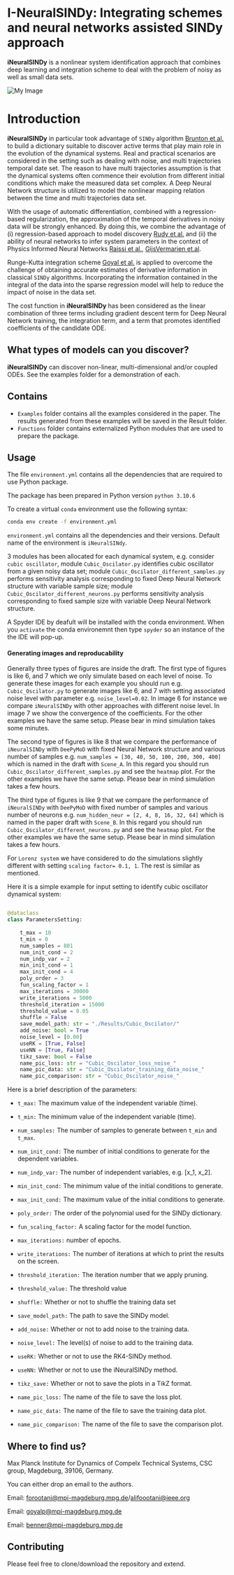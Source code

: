 # I-NeuralSINDy: Integrating schemes and neural networks assisted SINDy approach

**iNeuralSINDy** is a nonlinear system identification approach that combines deep learning and integration scheme to deal with the problem of noisy as well as small data sets.

![My Image](./iNeuralSINDy_schematic/iNeural_sindy_final.jpg)





# Introduction
**iNeuralSINDy** in particular took advantage of `SINDy` algorithm [Brunton et al.](https://www.pnas.org/doi/10.1073/pnas.1517384113) to build a dictionary suitable to discover active terms that play main role in the evolution of the dynamical systems. Real and practical scenarios are considered in the setting such as dealing with noise, and multi trajectories temporal date set. The reason to have multi trajectories assumption is that the dynamical systems often commence their evolution from different initial conditions which make the measured data set complex. A Deep Neural Network structure is utilized to model the nonlinear mapping relation between the time and multi trajectories data set.

With the usage of automatic differentiation, combined with a regression-based regularization, the approximation of the temporal derivatives in noisy data will be strongly enhanced. By doing this, we combine the advantage of (i) regression-based approach to model discovery [Rudy et al.](https://www.science.org/doi/10.1126/sciadv.1602614) and (ii) the ability of neural networks to infer system parameters in the context of Physics Informed Neural Networks [Raissi et al.](https://www.sciencedirect.com/science/article/pii/S0021999118307125), [GijsVermarien et.al](https://github.com/PhIMaL/DeePyMoD).


Runge-Kutta integration scheme [Goyal et al.](https://royalsocietypublishing.org/doi/full/10.1098/rspa.2021.0883) is applied to overcome the challenge of obtaining accurate estimates of derivative information in classical `SINDy` algorithms. Incorporating the information contained in the integral of the data into the sparse regression model will help to reduce the impact of noise in the data set. 

The cost function in **iNeuralSINDy** has been considered as the linear combination of three terms including gradient descent term for Deep Neural Network training, the integration term, and a term that promotes identified coefficients of the candidate ODE. 

## What types of models can you discover?
**iNeuralSINDy** can discover non-linear, multi-dimensional and/or coupled ODEs. See  the examples folder for a demonstration of each.

## Contains
- `Examples` folder contains all the examples considered in the paper. The results generated from these examples will be saved in the Result folder.
- `Functions` folder contains externalized Python modules that are used to prepare the package.

## Usage
The file `environment.yml` contains all the dependencies that are required to use Python package.

The package has been prepared in Python version `python 3.10.6` 

To create a virtual `conda` environment use the following syntax: 
```bash
conda env create -f environment.yml 
```
`environment.yml` contains all the dependencies and their versions. Default name of the environment is `iNeuralSINdy`.

3 modules has been allocated for each dynamical system, e.g. consider `cubic oscillator`, module `Cubic_Oscilator.py` identifies cubic oscillator from a given noisy data set; module `Cubic_Oscilator_different_samples.py` performs sensitivity analysis corresponding to fixed Deep Neural Network structure with variable sample size; module `Cubic_Oscilator_different_neurons.py` performs sensitivity analysis corresponding to fixed sample size with variable Deep Neural Network structure.


A Spyder IDE by deafult will be installed with the conda environment. When you `activate` the conda environemnt then type `spyder` so an instance of the the IDE will pop-up.

#### Generating images and reproducability

Generally three types of figures are inside the draft. The first type of figures is like 6, and 7 which we only simulate based on each level of noise. To generate these images for each example you should run e.g. `Cubic_Oscilator.py` to generate images like 6, and 7 with setting associated noise level with parameter e.g. `noise_level=0.02`. 
In image 6 for instance we compare `iNeuralSINDy` with other approaches with different noise level. In image 7 we show the convergence of the coefficients. For the other examples we have the same setup. Please bear in mind simulation takes some minutes.

The second type of figures is like 8 that we compare the performance of `iNeuralSINDy` with `DeePyMoD` with fixed Neural Network structure and various number of samples e.g. `num_samples = [30, 40, 50, 100, 200, 300, 400]` which is named in the draft with `Scene_A`. In this regard you should run `Cubic_Oscilator_different_samples.py` and see the `heatmap` plot. For the other examples we have the same setup. Please bear in mind simulation takes a few hours.

The third type of figures is like 9 that we compare the performance of `iNeuralSINDy` with `DeePyMoD` with fixed number of samples and various number of neurons e.g. `num_hidden_neur = [2, 4, 8, 16, 32, 64]` which is named in the paper draft with `Scene_B`. In this regard you should run `Cubic_Oscilator_different_neurons.py` and see the `heatmap` plot. For the other examples we have the same setup. Please bear in mind simulation takes a few hours.

For `Lorenz system` we have considered to do the simulations slightly different with setting `scaling factor= 0.1, 1`. The rest is similar as mentioned.










Here it is a simple example for input setting to identify cubic oscillator dynamical system:
```python

@dataclass
class ParametersSetting:
    
    t_max = 10
    t_min = 0
    num_samples = 801
    num_init_cond = 2
    num_indp_var = 2
    min_init_cond = 1
    max_init_cond = 4
    poly_order = 3
    fun_scaling_factor = 1
    max_iterations = 30000
    write_iterations = 5000
    threshold_iteration = 15000
    threshold_value = 0.05
    shuffle = False
    save_model_path: str = "./Results/Cubic_Oscilator/"
    add_noise: bool = True
    noise_level = [0.00]
    useRK = [True, False]
    useNN = [True, False]
    tikz_save: bool = False
    name_pic_loss: str = "Cubic_Oscilator_loss_noise_"
    name_pic_data: str = "Cubic_Oscilator_training_data_noise_"
    name_pic_comparison: str = "Cubic_Oscilator_noise_"
```

Here is a brief description of the parameters:
- `t_max:` The maximum value of the independent variable (time).
-  `t_min:` The minimum value of the independent variable (time).
-   `num_samples:` The number of samples to generate between `t_min` and `t_max`.
-    `num_init_cond:` The number of initial conditions to generate for the dependent variables.

- `num_indp_var:` The number of independent variables, e.g. [x_1, x_2].

- `min_init_cond:` The minimum value of the initial conditions to generate.
- `max_init_cond:` The maximum value of the initial conditions to generate.
- `poly_order:` The order of the polynomial used for the SINDy dictionary.
- `fun_scaling_factor:` A scaling factor for the model function.
- `max_iterations:` number of epochs.
- `write_iterations:` The number of iterations at which to print the results on the screen.
- `threshold_iteration:` The iteration number that we apply pruning.
- `threshold_value:` The threshold value 
- `shuffle:` Whether or not to shuffle the training data set 

- `save_model_path:` The path to save the SINDy model.
- `add_noise:` Whether or not to add noise to the training data.
- `noise_level:` The level(s) of noise to add to the training data.
- `useRK:` Whether or not to use the RK4-SINDy method.
- `useNN:` Whether or not to use the iNeuralSINDy method.
- `tikz_save:` Whether or not to save the plots in a TikZ format.
- `name_pic_loss:` The name of the file to save the loss plot.
- `name_pic_data:` The name of the file to save the training data plot.
- `name_pic_comparison:` The name of the file to save the comparison plot.

## Where to find us?

Max Planck Institute for Dynamics of Compelx Technical Systems, CSC group, Magdeburg, 39106, Germany.

You can either drop an email to the authors.

Email: forootani@mpi-magdeburg.mpg.de/alifoootani@ieee.org

Email: goyalp@mpi-magdeburg.mpg.de

Email: benner@mpi-magdeburg.mpg.de

## Contributing
Please feel free to clone/download the repository and extend.

